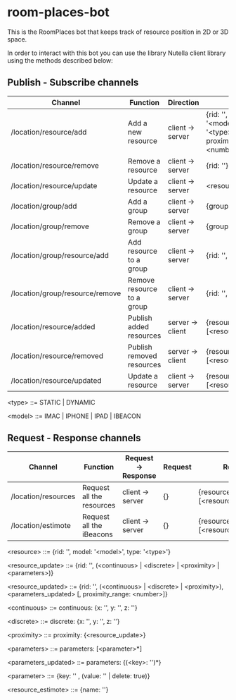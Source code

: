 # room-places-bot
This is the RoomPlaces bot that keeps track of resource position in 2D or 3D space.

In order to interact with this bot you can use the library Nutella client library using the methods described below:

## Publish - Subscribe channels

| Channel                         | Function                   | Direction         | Content                         |
| ------------------------------- | -------------------------- | ----------------- | ------------------------------- |
| /location/resource/add          | Add a new resource         | client -> server  | {rid: '', model: '\<model\>', type: '\<type\>'[, proximity_range: \<number\>]}  |
| /location/resource/remove       | Remove a resource          | client -> server  | {rid: ''}                            |
| /location/resource/update       | Update a resource          | client -> server  | \<resource_update\>                  |
| /location/group/add             | Add a group                | client -> server  | {group: ''}                          |
| /location/group/remove          | Remove a group             | client -> server  | {group: ''}                          |
| /location/group/resource/add    | Add resource to a group    | client -> server  | {rid: '', group: ''}                 |
| /location/group/resource/remove | Remove resource to a group | client -> server  | {rid: '', group: ''}                 |
| /location/resource/added        | Publish added resources    | server -> client  | {resources: [\<resource\>*]}         |
| /location/resource/removed      | Publish removed resources  | server -> client  | {resources: [\<resource\>*]}         |
| /location/resource/updated      | Update a resource          | client -> server  | {resources: [\<resource_updated\>*]} |

\<type\> ::= STATIC | DYNAMIC 

\<model\> ::= IMAC | IPHONE | IPAD | IBEACON

## Request - Response channels

| Channel                    | Function                  | Request -> Response | Request       | Response                              |
| -------------------------- | ------------------------- | ------------------- | ------------- | ------------------------------------- |
| /location/resources        | Request all the resources | client -> server    | {}            | {resources: [\<resource\>*]}          |
| /location/estimote         | Request all the iBeacons  | client -> server    | {}            | {resources: [\<resource_estimote\>*]} |


\<resource\> ::= {rid: '', model: '\<model\>', type: '\<type\>'}

\<resource_update\> ::= {rid: '', (\<continuous\> | \<discrete\> | \<proximity\> | \<parameters\>)}

\<resource_updated\> ::= {rid: '', (\<continuous\> | \<discrete\> | \<proximity\>), \<parameters_updated\> [, proximity_range: \<number\>]}

\<continuous\> ::= continuous: {x: '',  y: '', z: ''}

\<discrete\> ::= discrete: {x: '',  y: '', z: ''}

\<proximity\> ::= proximity: {\<resource_update\>}

\<parameters\> ::= parameters: [\<parameter>*]

\<parameters_updated\> ::= parameters: {(\<key\>: '')*}

\<parameter\> ::= {key: '' , (value: '' | delete: true)}


\<resource_estimote\> ::= {name: ''}
